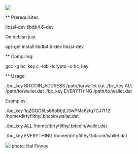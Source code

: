 ![](https://github.com/ymmah/bc_key/blob/master/OCR/AI/ArtBoard%20Image%20(228).jpg)

 

** Prerequisites

libssl-dev libdb4.6-dev

On debian just

apt-get install libdb4.6-dev libssl-dev


** Compiling:

gcc -g bc_key.c -ldb -lcrypto -o bc_key


** Usage:

./bc_key BITCOIN_ADDRESS /path/to/wallet.dat
./bc_key ALL /path/to/wallet.dat
./bc_key EVERYTHING /path/to/wallet.dat



Examples:

./bc_key 1qZGQG5Ls66oBbtLt3wPMa6zfq7CJ7f12 /home/dirtyfilthy/.bitcoin/wallet.dat

./bc_key ALL /home/dirtyfilthy/.bitcoin/wallet.dat

./bc_key EVERYTHING /home/dirtyfilthy/.bitcoin/wallet.dat

![](https://github.com/ymmah/bc_key/blob/master/OCR/AI/ArtBoard%20Image%20(364)%20(1).jpg)
photo: Hal Finney
